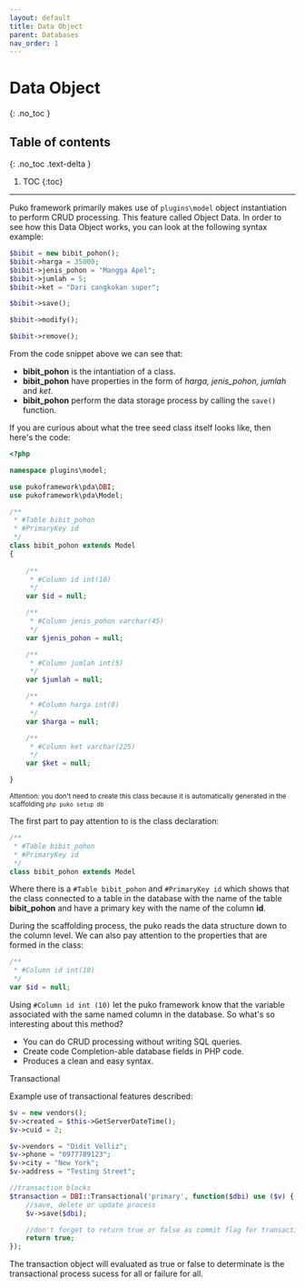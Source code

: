 ```yaml
---
layout: default
title: Data Object
parent: Databases
nav_order: 1
---
```


# Data Object
{: .no_toc }

## Table of contents
{: .no_toc .text-delta }

1. TOC
{:toc}

---


Puko framework primarily makes use of `plugins\model` object instantiation to perform CRUD processing.
This feature called Object Data. 
In order to see how this Data Object works, you can look at the following syntax example:

```php
$bibit = new bibit_pohon();
$bibit->harga = 35000;
$bibit->jenis_pohon = "Mangga Apel";
$bibit->jumlah = 5;
$bibit->ket = "Dari cangkokan super";

$bibit->save();
```

```php
$bibit->modify();
```

```php
$bibit->remove();
```

From the code snippet above we can see that:
* **bibit_pohon** is the intantiation of a class.
* **bibit_pohon** have properties in the form of _harga, jenis_pohon, jumlah_ and _ket_.
* **bibit_pohon** perform the data storage process by calling the `save()` function.

If you are curious about what the tree seed class itself looks like, then here's the code:

```php
<?php

namespace plugins\model;

use pukoframework\pda\DBI;
use pukoframework\pda\Model;

/**
 * #Table bibit_pohon
 * #PrimaryKey id
 */
class bibit_pohon extends Model
{
    
    /**
     * #Column id int(10)
     */
    var $id = null;

    /**
     * #Column jenis_pohon varchar(45)
     */
    var $jenis_pohon = null;

    /**
     * #Column jumlah int(5)
     */
    var $jumlah = null;

    /**
     * #Column harga int(8)
     */
    var $harga = null;

    /**
     * #Column ket varchar(225)
     */
    var $ket = null;

}
```

<small>Attention: you don't need to create this class because it is automatically generated in the scaffolding `php puko setup db`</small>

The first part to pay attention to is the class declaration:

```php
/**
 * #Table bibit_pohon
 * #PrimaryKey id
 */
class bibit_pohon extends Model
```

Where there is a `#Table bibit_pohon` and `#PrimaryKey id` which shows that the class connected to a table in the database
with the name of the table **bibit_pohon** and have a primary key with the name of the column **id**. 

During the scaffolding process, the puko reads the data structure down to the column level.
We can also pay attention to the properties that are formed in the class:

```php
/**
 * #Column id int(10)
 */
var $id = null;
```

Using `#Column id int (10)` let the puko framework know that the variable associated with the same named column in the database.
So what's so interesting about this method?

* You can do CRUD processing without writing SQL queries.
* Create code Completion-able database fields in PHP code.
* Produces a clean and easy syntax.

Transactional

Example use of transactional features described:

```php
$v = new vendors();
$v->created = $this->GetServerDateTime();
$v->cuid = 2;

$v->vendors = "Didit Velliz";
$v->phone = "0977789123";
$v->city = "New York";
$v->address = "Testing Street";

//transaction blocks
$transaction = DBI::Transactional('primary', function($dbi) use ($v) {
    //save, delete or update process
    $v->save($dbi);

    //don't forget to return true or false as commit flag for transaction.
    return true;
});
```

The transaction object will evaluated as true or false to determinate is the transactional process sucess for all or failure for all.